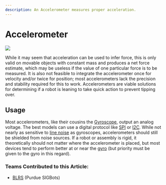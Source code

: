 ```yaml
---
description: An Accelerometer measures proper acceleration.
---
```


# Accelerometer

![](https://phabricator.purduesigbots.com/file/data/tolj2gugcwwaa3alvel5/PHID-FILE-v6yde3okscjogvdjcsbi/vex_accelerometer.jpg)

While it may seem that acceleration can be used to infer force, this is only valid on movable objects with constant mass and produces a net force estimate, which may be useless if the value of one particular force is to be measured. It is also not feasible to integrate the accelerometer once for velocity and/or twice for position; most accelerometers lack the precision and stability required for this to work. Accelerometers are viable solutions for determining if a robot is leaning to take quick action to prevent tipping over.

## Usage

Most accelerometers, like their cousins the [Gyroscope](gyroscope.md), output an analog voltage. The best models can use a digital protocol like [SPI](../../../electronics/general/spi.md) or [I2C](../../../electronics/general/i2c.md). While not nearly as sensitive to [line noise](../../../electronics/general/line-noise.md) as gyroscopes, accelerometers should still be shielded from noise sources. If a robot or assembly is rigid, it theoretically should not matter where the accelerometer is placed, but most devices tend to perform better at or near the [gyro](gyroscope.md) \(but priority must be given to the gyro in this regard\).

### Teams Contributed to this Article:

* [BLRS](https://purduesigbots.com/) \(Purdue SIGBots\)

